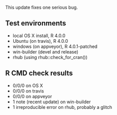 
This update fixes one serious bug.

## Test environments

* local OS X install, R 4.0.0
* Ubuntu (on travis), R 4.0.0
* windows (on appveyor), R 4.0.1-patched
* win-builder (devel and release)
* rhub (using rhub::check_for_cran())

## R CMD check results

* 0/0/0 on OS X
* 0/0/0 on travis
* 0/0/0 on appveyor
* 1 note (recent update) on win-builder 
* 1 irreproducible error on rhub, probably a glitch
  
